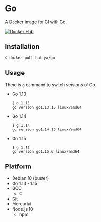 # Go

A Docker image for CI with Go.

[![Docker Hub](https://img.shields.io/docker/cloud/build/hattya/go)](https://hub.docker.com/r/hattya/go)


## Installation

```console
$ docker pull hattya/go
```


## Usage

There is `g` command to switch versions of Go.

- Go 1.13
  ```console
  $ g 1.13
  go version go1.13.15 linux/amd64
  ```

- Go 1.14
  ```console
  $ g 1.14
  go version go1.14.13 linux/amd64
  ```

- Go 1.15
  ```console
  $ g 1.15
  go version go1.15.6 linux/amd64
  ```


## Platform

- Debian 10 (buster)
- Go 1.13 - 1.15
- GCC
  - C
- Git
- Mercurial
- Node.js 10
  - npm
